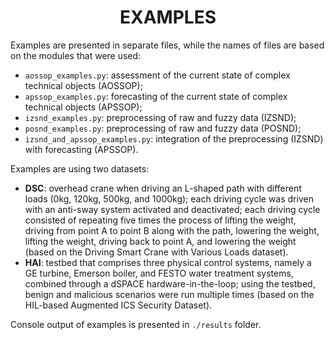 <h1 align="center">EXAMPLES</h1>

<p align="left">
Examples are presented in separate files, while the names of files are based on the modules that were used:

- ```aossop_examples.py```: assessment of the current state of complex technical objects (AOSSOP);
- ```apssop_examples.py```: forecasting of the current state of complex technical objects (APSSOP);
- ```izsnd_examples.py```: preprocessing of raw and fuzzy data (IZSND);
- ```posnd_examples.py```: preprocessing of raw and fuzzy data (POSND);
- ```izsnd_and_apssop_examples.py```: integration of the preprocessing (IZSND) with forecasting (APSSOP).

Examples are using two datasets:
- **DSC**: overhead crane when driving an L-shaped path with different loads (0kg, 120kg, 500kg, and 1000kg); each driving cycle was driven with an anti-sway system activated and deactivated; each driving cycle consisted of repeating five times the process of lifting the weight, driving from point A to point B along with the path, lowering the weight, lifting the weight, driving back to point A, and lowering the weight (based on the Driving Smart Crane with Various Loads dataset).
- **HAI**: testbed that comprises three physical control systems, namely a GE turbine, Emerson boiler, and FESTO water treatment systems, combined through a dSPACE hardware-in-the-loop; using the testbed, benign and malicious scenarios were run multiple times (based on the HIL-based Augmented ICS Security Dataset).

Console output of examples is presented in ```./results``` folder.
</p>